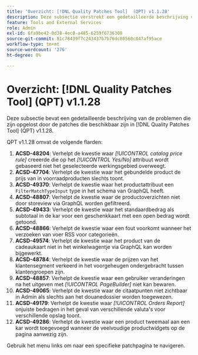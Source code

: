 ```yaml
---
title: 'Overzicht: [!DNL Quality Patches Tool]  (QPT) v1.1.28'
description: Deze subsectie verstrekt een gedetailleerde beschrijving van de kwesties die door de flarden beschikbaar in  [!DNL Quality Patches Tool]  (QPT) v1.1.28 worden bevestigd.
feature: Tools and External Services
role: Admin
exl-id: 6fa9be42-0d38-4ec0-a485-6259f6736308
source-git-commit: 81c78439f7c243437b7b76dc80560c847af95ace
workflow-type: tm+mt
source-wordcount: '276'
ht-degree: 0%

---
```


# Overzicht: [!DNL Quality Patches Tool] (QPT) v1.1.28

Deze subsectie bevat een gedetailleerde beschrijving van de problemen die zijn opgelost door de patches die beschikbaar zijn in [!DNL Quality Patches Tool] (QPT) v1.1.28.

QPT v1.1.28 omvat de volgende flarden:

1. **ACSD-48204**: Verhelpt de kwestie waar *[!UICONTROL catalog price rule]* creeerde die op het *[!UICONTROL Yes/No]* attribuut wordt gebaseerd niet het geselecteerde werkingsgebied overweegt.
1. **ACSD-47704**: Verhelpt de kwestie waar het gebundelde product de prijs van in voorraadproducten slechts toont.
1. **ACSD-49370**: Verhelpt de kwestie waar het productattribuut een `FilterMatchTypeInput` type in het schema van GraphQL heeft.
1. **ACSD-48807**: Verhelpt de kwestie waar de productoverzichten niet door storeview via GraphQL worden gefiltreerd.
1. **ACSD-49433**: Verhelpt de kwestie waar het standaardbedrag als subtotaal in de kar voor een geschenkkaart met een open bedrag wordt getoond.
1. **ACSD-48866**: Verhelpt de kwestie waar een fout voorkomt wanneer het verzoeken van voer RSS voor categorieën.
1. **ACSD-49574**: Verhelpt de kwestie waar het product van de cadeaukaart niet in het winkelwagentje via GraphQL kan worden bijgewerkt.
1. **ACSD-48784**: Verhelpt de kwestie waar de prijzen van het klantensegment verkeerd in het voorgeheugen ondergebracht tussen klantengroepen zijn.
1. **ACSD-48857**: Verhelpt de kwestie waar een gebruiker veranderingen na het uitgeven met *[!UICONTROL PageBuilder]* niet kan bewaren.
1. **ACSD-49065**: Verhelpt de kwestie waar de citaatpunten niet zichtbaar in Admin als slechts aan het douanedossier worden toegewezen.
1. **ACSD-49179**: Verhelpt de kwestie waar *[!UICONTROL Orders Report]* onjuiste bedragen in het geval van verschillende valuta&#39;s voor verschillende opslag toont.
1. **ACSD-49286**: Verhelpt de kwestie waar een product tweemaal aan een kar wordt toegevoegd wanneer de veelvoudige productwidgets op de pagina aanwezig zijn.

Gebruik het menu links om naar een specifieke patchpagina te navigeren.
